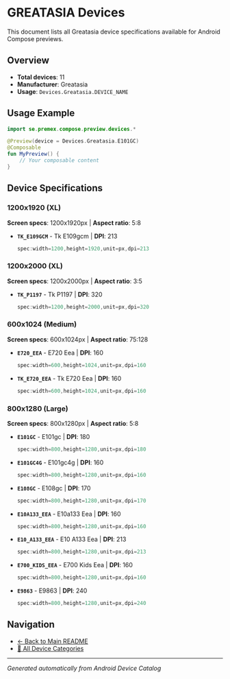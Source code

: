 # GREATASIA Devices

This document lists all Greatasia device specifications available for Android Compose previews.

## Overview

- **Total devices**: 11
- **Manufacturer**: Greatasia
- **Usage**: `Devices.Greatasia.DEVICE_NAME`

## Usage Example

```kotlin
import se.premex.compose.preview.devices.*

@Preview(device = Devices.Greatasia.E101GC)
@Composable
fun MyPreview() {
    // Your composable content
}
```

## Device Specifications

### 1200x1920 (XL)

**Screen specs**: 1200x1920px | **Aspect ratio**: 5:8

- **`TK_E109GCM`** - Tk E109gcm | **DPI**: 213
  ```kotlin
  spec:width=1200,height=1920,unit=px,dpi=213
  ```

### 1200x2000 (XL)

**Screen specs**: 1200x2000px | **Aspect ratio**: 3:5

- **`TK_P1197`** - Tk P1197 | **DPI**: 320
  ```kotlin
  spec:width=1200,height=2000,unit=px,dpi=320
  ```

### 600x1024 (Medium)

**Screen specs**: 600x1024px | **Aspect ratio**: 75:128

- **`E720_EEA`** - E720 Eea | **DPI**: 160
  ```kotlin
  spec:width=600,height=1024,unit=px,dpi=160
  ```

- **`TK_E720_EEA`** - Tk E720 Eea | **DPI**: 160
  ```kotlin
  spec:width=600,height=1024,unit=px,dpi=160
  ```

### 800x1280 (Large)

**Screen specs**: 800x1280px | **Aspect ratio**: 5:8

- **`E101GC`** - E101gc | **DPI**: 180
  ```kotlin
  spec:width=800,height=1280,unit=px,dpi=180
  ```

- **`E101GC4G`** - E101gc4g | **DPI**: 160
  ```kotlin
  spec:width=800,height=1280,unit=px,dpi=160
  ```

- **`E108GC`** - E108gc | **DPI**: 170
  ```kotlin
  spec:width=800,height=1280,unit=px,dpi=170
  ```

- **`E10A133_EEA`** - E10a133 Eea | **DPI**: 160
  ```kotlin
  spec:width=800,height=1280,unit=px,dpi=160
  ```

- **`E10_A133_EEA`** - E10 A133 Eea | **DPI**: 213
  ```kotlin
  spec:width=800,height=1280,unit=px,dpi=213
  ```

- **`E700_KIDS_EEA`** - E700 Kids Eea | **DPI**: 160
  ```kotlin
  spec:width=800,height=1280,unit=px,dpi=160
  ```

- **`E9863`** - E9863 | **DPI**: 240
  ```kotlin
  spec:width=800,height=1280,unit=px,dpi=240
  ```

## Navigation

- [← Back to Main README](../../README.md)
- [📱 All Device Categories](../README.md)

---
*Generated automatically from Android Device Catalog*
